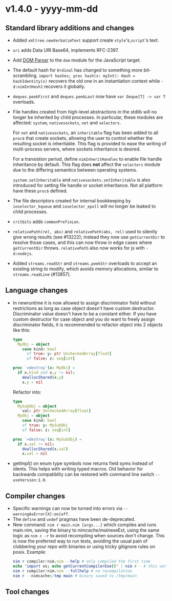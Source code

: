 # v1.4.0 - yyyy-mm-dd



## Standard library additions and changes
- Added `xmltree.newVerbatimText` support create `style`'s,`script`'s text.
- `uri` adds Data URI Base64, implements RFC-2397.
- Add [DOM Parser](https://developer.mozilla.org/en-US/docs/Web/API/DOMParser)
  to the `dom` module for the JavaScript target.
- The default hash for `Ordinal` has changed to something more bit-scrambling.
  `import hashes; proc hash(x: myInt): Hash = hashIdentity(x)` recovers the old
  one in an instantiation context while `-d:nimIntHash1` recovers it globally.
- `deques.peekFirst` and `deques.peekLast` now have `var Deque[T] -> var T` overloads.
- File handles created from high-level abstractions in the stdlib will no longer
  be inherited by child processes. In particular, these modules are affected:
  `system`, `nativesockets`, `net` and `selectors`.

  For `net` and `nativesockets`, an `inheritable` flag has been added to all
  `proc`s that create sockets, allowing the user to control whether the
  resulting socket is inheritable. This flag is provided to ease the writing of
  multi-process servers, where sockets inheritance is desired.

  For a transistion period, define `nimInheritHandles` to enable file handle
  inheritance by default. This flag does **not** affect the `selectors` module
  due to the differing semantics between operating systems.

  `system.setInheritable` and `nativesockets.setInheritable` is also introduced
  for setting file handle or socket inheritance. Not all platform have these
  `proc`s defined.

- The file descriptors created for internal bookkeeping by `ioselector_kqueue`
  and `ioselector_epoll` will no longer be leaked to child processes.

- `critbits` adds `commonPrefixLen`.
- `relativePath(rel, abs)` and `relativePath(abs, rel)` used to silently give wrong results
  (see #13222); instead they now use `getCurrentDir` to resolve those cases,
  and this can now throw in edge cases where `getCurrentDir` throws.
  `relativePath` also now works for js with `-d:nodejs`.

- Added `streams.readStr` and `streams.peekStr` overloads to
  accept an existing string to modify, which avoids memory
  allocations, similar to `streams.readLine` (#13857).

## Language changes
- In newruntime it is now allowed to assign discriminator field without restrictions as long as case object doesn't have custom destructor. Discriminator value doesn't have to be a constant either. If you have custom destructor for case object and you do want to freely assign discriminator fields, it is recommended to refactor object into 2 objects like this:
  ```nim
  type
    MyObj = object
      case kind: bool
        of true: y: ptr UncheckedArray[float]
        of false: z: seq[int]

  proc `=destroy`(x: MyObj) =
    if x.kind and x.y != nil:
      deallocShared(x.y)
      x.y = nil
  ```
  Refactor into:
  ```nim
  type
    MySubObj = object
      val: ptr UncheckedArray[float]
    MyObj = object
      case kind: bool
      of true: y: MySubObj
      of false: z: seq[int]

  proc `=destroy`(x: MySubObj) =
    if x.val != nil:
      deallocShared(x.val)
      x.val = nil
  ```

- getImpl() on enum type symbols now returns field syms instead of idents. This helps
  with writing typed macros. Old behavior for backwards compatiblity can be restored
  with command line switch `--useVersion:1.0`.

## Compiler changes

- Specific warnings can now be turned into errors via `--warningAsError[X]:on|off`.
- The `define` and `undef` pragmas have been de-deprecated.
- New command: `nim r main.nim [args...]` which compiles and runs main.nim, saving
  the binary to $nimcache/main$exeExt, using the same logic as `nim c -r` to
  avoid recompiling when sources don't change. This is now the preferred way to
  run tests, avoiding the usual pain of clobbering your repo with binaries or
  using tricky gitignore rules on posix. Example:
  ```nim
  nim r compiler/nim.nim --help # only compiled the first time
  echo 'import os; echo getCurrentCompilerExe()' | nim r - # this works too
  nim r compiler/nim.nim --fullhelp # no recompilation
  nim r --nimcache:/tmp main # binary saved to /tmp/main
  ```

## Tool changes

